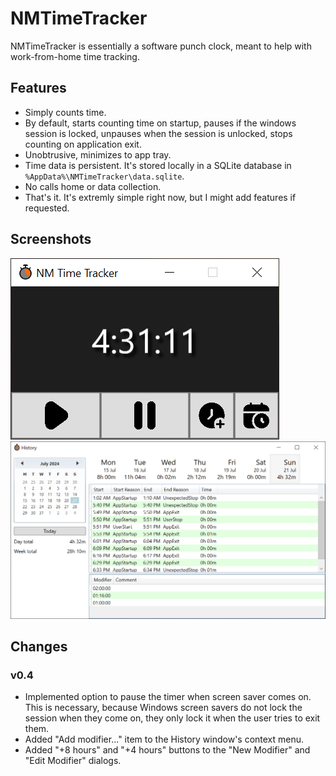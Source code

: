 # NMTimeTracker

NMTimeTracker is essentially a software punch clock, meant to help with work-from-home time tracking.

## Features

* Simply counts time.
* By default, starts counting time on startup, pauses if the windows session is locked, unpauses when the session is unlocked, stops counting on application exit.
* Unobtrusive, minimizes to app tray.
* Time data is persistent. It's stored locally in a SQLite database in `%AppData%\NMTimeTracker\data.sqlite`.
* No calls home or data collection. 
* That's it. It's extremly simple right now, but I might add features if requested.

## Screenshots

![Screenshot of the application's main window](Docs/main_window.png)
![Screenshot of the application's history window](Docs/history_window.png)

## Changes

### v0.4

* Implemented option to pause the timer when screen saver comes on. This is
  necessary, because Windows screen savers do not lock the session when they
  come on, they only lock it when the user tries to exit them.
* Added "Add modifier..." item to the History window's context menu.
* Added "+8 hours" and "+4 hours" buttons to the "New Modifier" and "Edit
  Modifier" dialogs.
